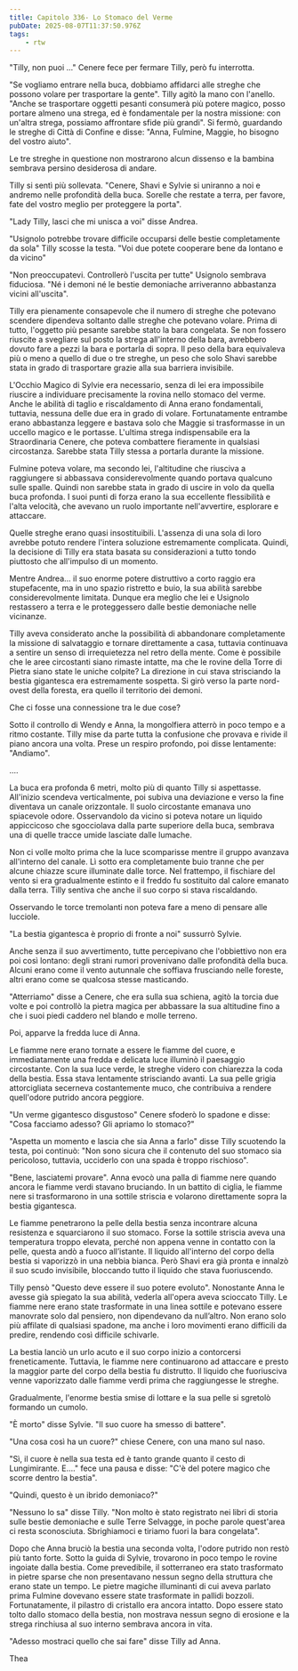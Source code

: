 ```yaml
---
title: Capitolo 336- Lo Stomaco del Verme
pubDate: 2025-08-07T11:37:50.976Z
tags:
    - rtw
---
```











"Tilly, non puoi ..." Cenere fece per fermare Tilly, però fu interrotta.


"Se vogliamo entrare nella buca, dobbiamo affidarci alle streghe che possono volare per trasportare la gente". Tilly agitò la mano con l'anello. "Anche se trasportare oggetti pesanti consumerà più potere magico, posso portare almeno una strega, ed è fondamentale per la nostra missione: con un'altra strega, possiamo affrontare sfide più grandi". Si fermò, guardando le streghe di Città di Confine e disse: "Anna, Fulmine, Maggie, ho bisogno del vostro aiuto".


Le tre streghe in questione non mostrarono alcun dissenso e la bambina sembrava persino desiderosa di andare.


Tilly si sentì più sollevata. "Cenere, Shavi e Sylvie si uniranno a noi e andremo nelle profondità della buca. Sorelle che restate a terra, per favore, fate del vostro meglio per proteggere la porta".


"Lady Tilly, lasci che mi unisca a voi" disse Andrea.


"Usignolo potrebbe trovare difficile occuparsi delle bestie completamente da sola" Tilly scosse la testa. "Voi due potete cooperare bene da lontano e da vicino"


"Non preoccupatevi. Controllerò l'uscita per tutte" Usignolo sembrava fiduciosa. "Né i demoni né le bestie demoniache arriveranno abbastanza vicini all'uscita".


Tilly era pienamente consapevole che il numero di streghe che potevano scendere dipendeva soltanto dalle streghe che potevano volare. Prima di tutto, l'oggetto più pesante sarebbe stato la bara congelata. Se non fossero riuscite a svegliare sul posto la strega all'interno della bara, avrebbero dovuto fare a pezzi la bara e portarla di sopra. Il peso della bara equivaleva più o meno a quello di due o tre streghe, un peso che solo Shavi sarebbe stata in grado di trasportare grazie alla sua barriera invisibile.


L'Occhio Magico di Sylvie era necessario, senza di lei era impossibile riuscire a individuare precisamente la rovina nello stomaco del verme. Anche le abilità di taglio e riscaldamento di Anna erano fondamentali, tuttavia, nessuna delle due era in grado di volare. Fortunatamente entrambe erano abbastanza leggere e bastava solo che Maggie si trasformasse in un uccello magico e le portasse. L'ultima strega indispensabile era la Straordinaria Cenere, che poteva combattere fieramente in qualsiasi circostanza. Sarebbe stata Tilly stessa a portarla durante la missione.


Fulmine poteva volare, ma secondo lei, l'altitudine che riusciva a raggiungere si abbassava considerevolmente quando portava qualcuno sulle spalle. Quindi non sarebbe stata in grado di uscire in volo da quella buca profonda. I suoi punti di forza erano la sua eccellente flessibilità e l'alta velocità, che avevano un ruolo importante nell'avvertire, esplorare e attaccare.


Quelle streghe erano quasi insostituibili. L'assenza di una sola di loro avrebbe potuto rendere l'intera soluzione estremamente complicata. Quindi, la decisione di Tilly era stata basata su considerazioni a tutto tondo piuttosto che all'impulso di un momento.


Mentre Andrea... il suo enorme potere distruttivo a corto raggio era stupefacente, ma in uno spazio ristretto e buio, la sua abilità sarebbe considerevolmente limitata. Dunque era meglio che lei e Usignolo restassero a terra e le proteggessero dalle bestie demoniache nelle vicinanze.


Tilly aveva considerato anche la possibilità di abbandonare completamente la missione di salvataggio e tornare direttamente a casa, tuttavia continuava a sentire un senso di irrequietezza nel retro della mente. Come è possibile che le aree circostanti siano rimaste intatte, ma che le rovine della Torre di Pietra siano state le uniche colpite? La direzione in cui stava strisciando la bestia gigantesca era estremamente sospetta. Si girò verso la parte nord-ovest della foresta, era quello il territorio dei demoni.


Che ci fosse una connessione tra le due cose?


Sotto il controllo di Wendy e Anna, la mongolfiera atterrò in poco tempo e a ritmo costante. Tilly mise da parte tutta la confusione che provava e rivide il piano ancora una volta. Prese un respiro profondo, poi disse lentamente: "Andiamo".


....


La buca era profonda 6 metri, molto più di quanto Tilly si aspettasse. All'inizio scendeva verticalmente, poi subiva una deviazione e verso la fine diventava un canale orizzontale. Il suolo circostante emanava uno spiacevole odore. Osservandolo da vicino si poteva notare un liquido appiccicoso che sgocciolava dalla parte superiore della buca, sembrava una di quelle tracce umide lasciate dalle lumache.


Non ci volle molto prima che la luce scomparisse mentre il gruppo avanzava all'interno del canale. Lì sotto era completamente buio tranne che per alcune chiazze scure illuminate dalle torce. Nel frattempo, il fischiare del vento si era gradualmente estinto e il freddo fu sostituito dal calore emanato dalla terra. Tilly sentiva che anche il suo corpo si stava riscaldando.


Osservando le torce tremolanti non poteva fare a meno di pensare alle lucciole.


"La bestia gigantesca è proprio di fronte a noi" sussurrò Sylvie.


Anche senza il suo avvertimento, tutte percepivano che l'obbiettivo non era poi così lontano: degli strani rumori provenivano dalle profondità della buca. Alcuni erano come il vento autunnale che soffiava frusciando nelle foreste, altri erano come se qualcosa stesse masticando.


"Atterriamo" disse a Cenere, che era sulla sua schiena, agitò la torcia due volte e poi controllò la pietra magica per abbassare la sua altitudine fino a che i suoi piedi caddero nel blando e molle terreno.


Poi, apparve la fredda luce di Anna.


Le fiamme nere erano tornate a essere le fiamme del cuore, e immediatamente una fredda e delicata luce illuminò il paesaggio circostante. Con la sua luce verde, le streghe videro con chiarezza la coda della bestia. Essa stava lentamente strisciando avanti. La sua pelle grigia attorcigliata secerneva costantemente muco, che contribuiva a rendere quell'odore putrido ancora peggiore.


"Un verme gigantesco disgustoso" Cenere sfoderò lo spadone e disse: "Cosa facciamo adesso? Gli apriamo lo stomaco?"


"Aspetta un momento e lascia che sia Anna a farlo" disse Tilly scuotendo la testa, poi continuò: "Non sono sicura che il contenuto del suo stomaco sia pericoloso, tuttavia, ucciderlo con una spada è troppo rischioso".


"Bene, lasciatemi provare". Anna evocò una palla di fiamme nere quando ancora le fiamme verdi stavano bruciando. In un battito di ciglia, le fiamme nere si trasformarono in una sottile striscia e volarono direttamente sopra la bestia gigantesca.


Le fiamme penetrarono la pelle della bestia senza incontrare alcuna resistenza e squarciarono il suo stomaco. Forse la sottile striscia aveva una temperatura troppo elevata, perché non appena venne in contatto con la pelle, questa andò a fuoco all’istante. Il liquido all'interno del corpo della bestia si vaporizzò in una nebbia bianca. Però Shavi era già pronta e innalzò il suo scudo invisibile, bloccando tutto il liquido che stava fuoriuscendo.


Tilly pensò "Questo deve essere il suo potere evoluto". Nonostante Anna le avesse già spiegato la sua abilità, vederla all'opera aveva scioccato Tilly. Le fiamme nere erano state trasformate in una linea sottile e potevano essere manovrate solo dal pensiero, non dipendevano da null’altro. Non erano solo più affilate di qualsiasi spadone, ma anche i loro movimenti erano difficili da predire, rendendo così difficile schivarle.


La bestia lanciò un urlo acuto e il suo corpo inizio a contorcersi freneticamente. Tuttavia, le fiamme nere continuarono ad attaccare e presto la maggior parte del corpo della bestia fu distrutto. Il liquido che fuoriusciva venne vaporizzato dalle fiamme verdi prima che raggiungesse le streghe.


Gradualmente, l'enorme bestia smise di lottare e la sua pelle si sgretolò formando un cumolo.


"È morto" disse Sylvie. "Il suo cuore ha smesso di battere".


"Una cosa così ha un cuore?" chiese Cenere, con una mano sul naso.


"Sì, il cuore è nella sua testa ed è tanto grande quanto il cesto di Lungimirante. E.…" fece una pausa e disse: "C'è del potere magico che scorre dentro la bestia".


"Quindi, questo è un ibrido demoniaco?"


"Nessuno lo sa" disse Tilly. "Non molto è stato registrato nei libri di storia sulle bestie demoniache e sulle Terre Selvagge, in poche parole quest'area ci resta sconosciuta. Sbrighiamoci e tiriamo fuori la bara congelata".


Dopo che Anna bruciò la bestia una seconda volta, l'odore putrido non restò più tanto forte. Sotto la guida di Sylvie, trovarono in poco tempo le rovine ingoiate dalla bestia. Come prevedibile, il sotterraneo era stato trasformato in pietre sparse che non presentavano nessun segno della struttura che erano state un tempo. Le pietre magiche illuminanti di cui aveva parlato prima Fulmine dovevano essere state trasformate in pallidi bozzoli. Fortunatamente, il pilastro di cristallo era ancora intatto. Dopo essere stato tolto dallo stomaco della bestia, non mostrava nessun segno di erosione e la strega rinchiusa al suo interno sembrava ancora in vita.


"Adesso mostraci quello che sai fare" disse Tilly ad Anna.






Thea 












                                


                                




